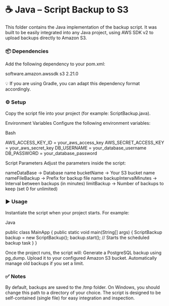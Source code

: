 # ☕ Java – Script Backup to S3
This folder contains the Java implementation of the backup script.
It was built to be easily integrated into any Java project, using AWS SDK v2 to upload backups directly to Amazon S3.

### 📦 Dependencies
Add the following dependency to your pom.xml:

<dependency>
    <groupId>software.amazon.awssdk</groupId>
    <artifactId>s3</artifactId>
    <version>2.21.0</version>
</dependency>

💡 If you are using Gradle, you can adapt this dependency format accordingly.

### ⚙️ Setup

Copy the script file into your project (for example: ScriptBackup.java).

Environment Variables
Configure the following environment variables:

Bash

AWS_ACCESS_KEY_ID = your_aws_access_key
AWS_SECRET_ACCESS_KEY = your_aws_secret_key
DB_USERNAME = your_database_username
DB_PASSWORD = your_database_password

Script Parameters
Adjust the parameters inside the script:

nameDataBase → Database name
bucketName → Your S3 bucket name
nameFileBackup → Prefix for backup file name
backupIntervalMinutes → Interval between backups (in minutes)
limitBackup → Number of backups to keep (set 0 for unlimited)

### ▶️ Usage

Instantiate the script when your project starts. For example:

Java

public class MainApp {
    public static void main(String[] args) {
        ScriptBackup backup = new ScriptBackup();
        backup.start(); // Starts the scheduled backup task
    }
}

Once the project runs, the script will:
Generate a PostgreSQL backup using pg_dump.
Upload it to your configured Amazon S3 bucket.
Automatically manage old backups if you set a limit.

### ✅ Notes

By default, backups are saved to the /tmp folder.
On Windows, you should change this path to a directory of your choice.
The script is designed to be self-contained (single file) for easy integration and inspection.









